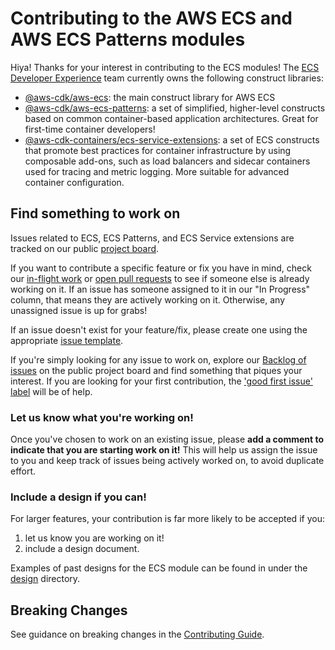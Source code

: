 # Contributing to the AWS ECS and AWS ECS Patterns modules

Hiya! Thanks for your interest in contributing to the ECS modules! The [ECS
Developer Experience](https://github.com/orgs/aws/teams/aws-ecs-devx) team
currently owns the following construct libraries:

- [@aws-cdk/aws-ecs](https://github.com/aws/aws-cdk/tree/main/packages/%40aws-cdk/aws-ecs):
  the main construct library for AWS ECS
- [@aws-cdk/aws-ecs-patterns](https://github.com/aws/aws-cdk/tree/main/packages/%40aws-cdk/aws-ecs-patterns):
  a set of simplified, higher-level constructs based on common container-based
application architectures. Great for first-time container developers!
- [@aws-cdk-containers/ecs-service-extensions](https://github.com/aws/aws-cdk/tree/main/packages/%40aws-cdk-containers/ecs-service-extensions):
  a set of ECS constructs that promote best practices for container
infrastructure by using composable add-ons, such as load balancers and sidecar
containers used for tracing and metric logging. More suitable for advanced
container configuration.

## Find something to work on

Issues related to ECS, ECS Patterns, and ECS Service extensions are tracked on
our public [project board](https://github.com/aws/aws-cdk/projects/2).

If you want to contribute a specific feature or fix you have in mind, check our
[in-flight work](https://github.com/aws/aws-cdk/projects/2#column-8268897) or
[open pull requests](https://github.com/aws/aws-cdk/projects/2#column-11918985)
to see if someone else is already working on it. If an issue has someone
assigned to it in our "In Progress" column, that means they are actively
working on it. Otherwise, any unassigned issue is up for grabs!

If an issue doesn't exist for your feature/fix, please create one using the
appropriate [issue
template](https://github.com/aws/aws-cdk/tree/main/.github/ISSUE_TEMPLATE).

If you're simply looking for any issue to work on, explore our [Backlog of
issues](https://github.com/aws/aws-cdk/projects/2#column-8114389) on the public
project board and find something that piques your interest.  If you are looking
for your first contribution, the ['good first issue'
label](https://github.com/aws/aws-cdk/issues?q=is%3Aissue+is%3Aopen+label%3A%22good+first+issue%22)
will be of help.

### Let us know what you're working on!
Once you've chosen to work on an existing issue, please **add a comment to
indicate that you are starting work on it!** This will help us assign the
issue to you and keep track of issues being actively worked on, to avoid
duplicate effort.

### Include a design if you can!
For larger features, your contribution is far more likely to be accepted if you:
1. let us know you are working on it!
2. include a design document.

Examples of past designs for the ECS module can be found in under the
[design](https://github.com/aws/aws-cdk/tree/main/design/aws-ecs) directory.

## Breaking Changes
See guidance on breaking changes in the [Contributing Guide](https://github.com/aws/aws-cdk/blob/main/CONTRIBUTING.md#breaking-changes).

